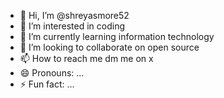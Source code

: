 - 👋 Hi, I’m @shreyasmore52
- 👀 I’m interested in coding
- 🌱 I’m currently learning information technology 
- 💞️ I’m looking to collaborate on open source 
- 📫 How to reach me dm me on x 
- 😄 Pronouns: ...
- ⚡ Fun fact: ...

<!---
shreyasmore52/shreyasmore52 is a ✨ special ✨ repository because its `README.md` (this file) appears on your GitHub profile.
You can click the Preview link to take a look at your changes.
--->
